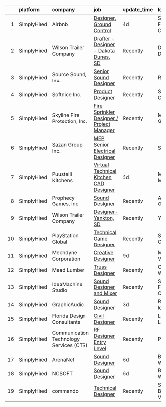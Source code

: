 

|    | platform    | company                                 | job                                                                                                                                                            | update_time   | location             |
|---:|:------------|:----------------------------------------|:---------------------------------------------------------------------------------------------------------------------------------------------------------------|:--------------|:---------------------|
|  1 | SimplyHired | Airbnb                                  | [Designer, Ground Control](https://www.simplyhired.com/job/Ge4V71VyF-VFcSPHwWqGeeuA72cLLhSw74tBq2H-h_q6XhtxXbTqNQ?q=technical+sound+designer)                  | 4d            | San Francisco, CA    |
|  2 | SimplyHired | Wilson Trailer Company                  | [Drafter - Designer - Dakota Dunes, SD](https://www.simplyhired.com/job/HB_-1N4xC3bKeC4ilyijGRphhSFOqz7SQDTFRn-DRHyuQoL8v1iZEw?q=technical+sound+designer)     | Recently      | Dakota Dunes, SD     |
|  3 | SimplyHired | Source Sound, Inc.                      | [Senior Sound Designer](https://www.simplyhired.com/job/mw3datBFZnSnzm3SFniNFlYC60OHbjYX1kgvM61bk-lO-0QBaaabnQ?q=technical+sound+designer)                     | Recently      | Remote               |
|  4 | SimplyHired | Softnice Inc.                           | [Product Designer](https://www.simplyhired.com/job/Sd2QaKPeKfxw4eq3HVRDxlA2L7hrboYbl695vM87DC5bqizLadYKxw?q=technical+sound+designer)                          | Recently      | Sunnyvale, CA        |
|  5 | SimplyHired | Skyline Fire Protection, Inc.           | [Fire Sprinkler Designer / Project Manager](https://www.simplyhired.com/job/DE_VLPXUGpKSTKMnAEWe6CqAhZnrEWK7rnu6t3PPhwktTVxZKbucOw?q=technical+sound+designer) | Recently      | Maple Grove, MN      |
|  6 | SimplyHired | Sazan Group, Inc.                       | [MEP Senior Electrical Designer](https://www.simplyhired.com/job/SwdumVZzOq8fLFZDUFgnemgvlM40NMPrA3TLPTFsBLPp6kejTdNT6g?q=technical+sound+designer)            | Recently      | Seattle, WA          |
|  7 | SimplyHired | Puustelli Kitchens                      | [Virtual Technical Kitchen CAD Designer](https://www.simplyhired.com/job/PzQYN4S399MPy3KqdqvujpPttK7zaGLemeprtt4O7cHbrZ-EG4OqfQ?q=technical+sound+designer)    | 5d            | Minneapolis, MN      |
|  8 | SimplyHired | Prophecy Games, Inc                     | [Sound Designer](https://www.simplyhired.com/job/f9kBpxRyq9Y1ODHzWfQ_z1QWI-9R3dNPMjhn87YqiIXzsPTL5iKviA?q=technical+sound+designer)                            | Recently      | Alpharetta, GA       |
|  9 | SimplyHired | Wilson Trailer Company                  | [Designer-Yankton, SD](https://www.simplyhired.com/job/8nzhM58O3RWjWCahkODKWJTuxYv7O5e8Hgs9OqYWhWXmcYeinoLabA?q=technical+sound+designer)                      | Recently      | Yankton, SD          |
| 10 | SimplyHired | PlayStation Global                      | [Technical Game Designer](https://www.simplyhired.com/job/7w_m75tVSsdJfGG8-BgfsQgtgZU-8DR3pOviWnktF4KtuZ_7hTMJow?q=technical+sound+designer)                   | Recently      | San Diego, CA        |
| 11 | SimplyHired | Mechdyne Corporation                    | [Creative Designer](https://www.simplyhired.com/job/SgkgTOosbIXZMqmEKBT098bF1d2iJRWYPP6fcWYYS3QDAD1LQaLMWw?q=technical+sound+designer)                         | 9d            | Mountain View, CA    |
| 12 | SimplyHired | Mead Lumber                             | [Truss Designer](https://www.simplyhired.com/job/ImSt3fSjKHeU-9aWkhBSm_4J563Qyonlye6SLpiB8_TCsZxNWMjupg?q=technical+sound+designer)                            | Recently      | Cheyenne, WY         |
| 13 | SimplyHired | IdeaMachine Studio                      | [Sound Designer and Mixer](https://www.simplyhired.com/job/3_cnKWbKCzfz8K406esix9aXeGkS2iLw6vp3jwYHfDLUWBO0TV9GDQ?q=technical+sound+designer)                  | Recently      | San Francisco, CA    |
| 14 | SimplyHired | GraphicAudio                            | [Sound Designer](https://www.simplyhired.com/job/Ft833UrdPnchfefehudvRLsQ8BbX9qkOnOcL12NRM-HDcvEucjcIqg?q=technical+sound+designer)                            | 3d            | Remote +1 location   |
| 15 | SimplyHired | Florida Design Consultants              | [Civil Designer](https://www.simplyhired.com/job/hjCpgY7MS_G9aLX5pCdItyi0GfVAeUnYVQk8MXJQwxsA8YABEBhpmw?q=technical+sound+designer)                            | Recently      | Land O' Lakes, FL    |
| 16 | SimplyHired | Communication Technology Services (CTS) | [RF Designer Entry Level](https://www.simplyhired.com/job/--B7ArFUFqSkPDe_Gc1Jq3N6ZBfpdd0tfgdupheGQcVSgZQViXeQyw?q=technical+sound+designer)                   | Recently      | Phoenix, AZ          |
| 17 | SimplyHired | ArenaNet                                | [Sound Designer](https://www.simplyhired.com/job/rThG5IY9IzWMAoan9hcJnI7UxDCG6Ihg__kK3_DSy7e3u3DOyW-XHQ?q=technical+sound+designer)                            | 6d            | Bellevue, WA         |
| 18 | SimplyHired | NCSOFT                                  | [Sound Designer](https://www.simplyhired.com/job/8gOhgL9xmTsycUwhWW3xiOI_irQyeWtd1QCiEmQt4XrR1wyGUEIg_w?q=technical+sound+designer)                            | 6d            | Bellevue, WA         |
| 19 | SimplyHired | commando                                | [Technical Designer](https://www.simplyhired.com/job/51kjM_X2Joa2UeqZYZubaOo3Z4hdTvxhA_jcIgjlcQs1zII5KGddug?q=technical+sound+designer)                        | Recently      | South Burlington, VT |